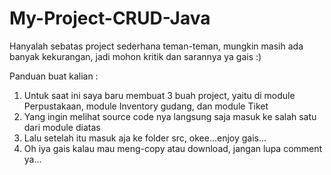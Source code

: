 # My-Project-CRUD-Java
Hanyalah sebatas project sederhana teman-teman, mungkin masih ada banyak kekurangan, jadi mohon kritik dan sarannya ya gais :)

Panduan buat kalian : 
1. Untuk saat ini saya baru membuat 3 buah project, yaitu di module Perpustakaan, module Inventory gudang, dan module Tiket
2. Yang ingin melihat source code nya langsung saja masuk ke salah satu dari module diatas
3. Lalu setelah itu masuk aja ke folder src, okee...enjoy gais...
4. Oh iya gais kalau mau meng-copy atau download, jangan lupa comment ya...
